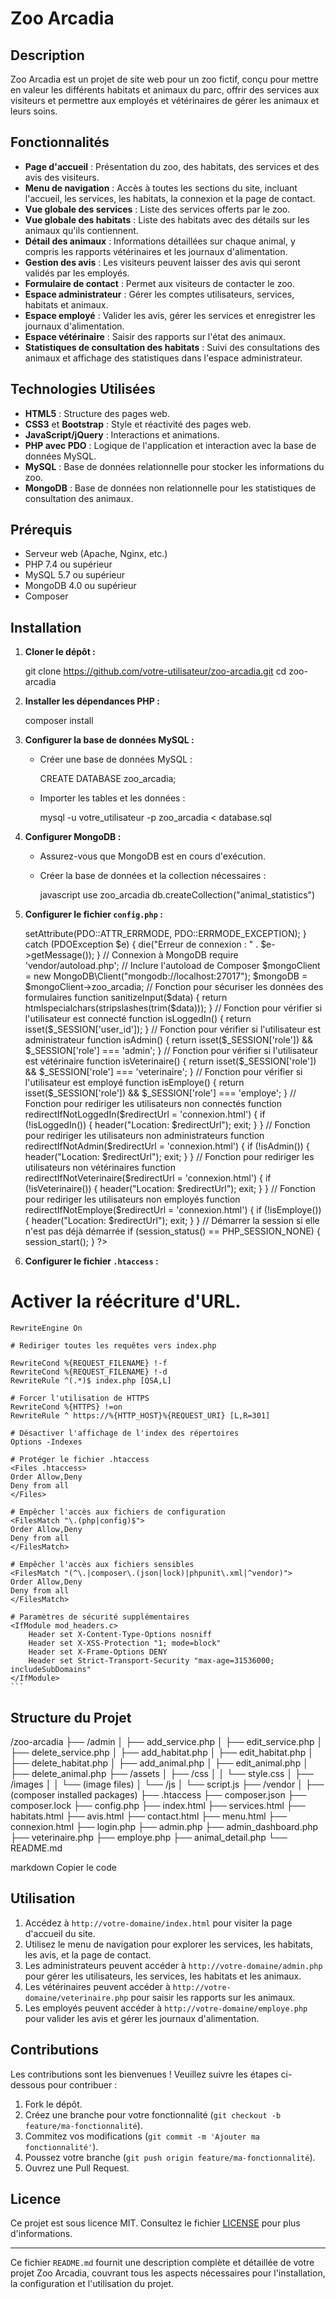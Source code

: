 # Zoo Arcadia

## Description

Zoo Arcadia est un projet de site web pour un zoo fictif, conçu pour mettre en valeur les différents habitats et animaux du parc, offrir des services aux visiteurs et permettre aux employés et vétérinaires de gérer les animaux et leurs soins.

## Fonctionnalités

- **Page d'accueil** : Présentation du zoo, des habitats, des services et des avis des visiteurs.
- **Menu de navigation** : Accès à toutes les sections du site, incluant l'accueil, les services, les habitats, la connexion et la page de contact.
- **Vue globale des services** : Liste des services offerts par le zoo.
- **Vue globale des habitats** : Liste des habitats avec des détails sur les animaux qu'ils contiennent.
- **Détail des animaux** : Informations détaillées sur chaque animal, y compris les rapports vétérinaires et les journaux d'alimentation.
- **Gestion des avis** : Les visiteurs peuvent laisser des avis qui seront validés par les employés.
- **Formulaire de contact** : Permet aux visiteurs de contacter le zoo.
- **Espace administrateur** : Gérer les comptes utilisateurs, services, habitats et animaux.
- **Espace employé** : Valider les avis, gérer les services et enregistrer les journaux d'alimentation.
- **Espace vétérinaire** : Saisir des rapports sur l'état des animaux.
- **Statistiques de consultation des habitats** : Suivi des consultations des animaux et affichage des statistiques dans l'espace administrateur.

## Technologies Utilisées

- **HTML5** : Structure des pages web.
- **CSS3** et **Bootstrap** : Style et réactivité des pages web.
- **JavaScript/jQuery** : Interactions et animations.
- **PHP avec PDO** : Logique de l'application et interaction avec la base de données MySQL.
- **MySQL** : Base de données relationnelle pour stocker les informations du zoo.
- **MongoDB** : Base de données non relationnelle pour les statistiques de consultation des animaux.

## Prérequis

- Serveur web (Apache, Nginx, etc.)
- PHP 7.4 ou supérieur
- MySQL 5.7 ou supérieur
- MongoDB 4.0 ou supérieur
- Composer

## Installation

1. **Cloner le dépôt :**
    
    git clone https://github.com/votre-utilisateur/zoo-arcadia.git
    cd zoo-arcadia


2. **Installer les dépendances PHP :**
    
    composer install
    

3. **Configurer la base de données MySQL :**
    - Créer une base de données MySQL :
        
        CREATE DATABASE zoo_arcadia;
    
    - Importer les tables et les données :
       
        mysql -u votre_utilisateur -p zoo_arcadia < database.sql
        

4. **Configurer MongoDB :**
    - Assurez-vous que MongoDB est en cours d'exécution.
    - Créer la base de données et la collection nécessaires :
        
        javascript
        use zoo_arcadia
        db.createCollection("animal_statistics")
        

5. **Configurer le fichier `config.php` :**

    <?php
    // Configuration de la base de données MySQL
    define('DB_HOST', 'localhost');
    define('DB_NAME', 'zoo_arcadia');
    define('DB_USER', 'votre_utilisateur');
    define('DB_PASS', 'votre_mot_de_passe');

    // Connexion à MySQL avec PDO
    try {
        $pdo = new PDO("mysql:host=".DB_HOST.";dbname=".DB_NAME, DB_USER, DB_PASS);
        $pdo->setAttribute(PDO::ATTR_ERRMODE, PDO::ERRMODE_EXCEPTION);
    } catch (PDOException $e) {
        die("Erreur de connexion : " . $e->getMessage());
    }

    // Connexion à MongoDB
    require 'vendor/autoload.php'; // Inclure l'autoload de Composer
    $mongoClient = new MongoDB\Client("mongodb://localhost:27017");
    $mongoDB = $mongoClient->zoo_arcadia;

    // Fonction pour sécuriser les données des formulaires
    function sanitizeInput($data) {
        return htmlspecialchars(stripslashes(trim($data)));
    }

    // Fonction pour vérifier si l'utilisateur est connecté
    function isLoggedIn() {
        return isset($_SESSION['user_id']);
    }

    // Fonction pour vérifier si l'utilisateur est administrateur
    function isAdmin() {
        return isset($_SESSION['role']) && $_SESSION['role'] === 'admin';
    }

    // Fonction pour vérifier si l'utilisateur est vétérinaire
    function isVeterinaire() {
        return isset($_SESSION['role']) && $_SESSION['role'] === 'veterinaire';
    }

    // Fonction pour vérifier si l'utilisateur est employé
    function isEmploye() {
        return isset($_SESSION['role']) && $_SESSION['role'] === 'employe';
    }

    // Fonction pour rediriger les utilisateurs non connectés
    function redirectIfNotLoggedIn($redirectUrl = 'connexion.html') {
        if (!isLoggedIn()) {
            header("Location: $redirectUrl");
            exit;
        }
    }

    // Fonction pour rediriger les utilisateurs non administrateurs
    function redirectIfNotAdmin($redirectUrl = 'connexion.html') {
        if (!isAdmin()) {
            header("Location: $redirectUrl");
            exit;
        }
    }

    // Fonction pour rediriger les utilisateurs non vétérinaires
    function redirectIfNotVeterinaire($redirectUrl = 'connexion.html') {
        if (!isVeterinaire()) {
            header("Location: $redirectUrl");
            exit;
        }
    }

    // Fonction pour rediriger les utilisateurs non employés
    function redirectIfNotEmploye($redirectUrl = 'connexion.html') {
        if (!isEmploye()) {
            header("Location: $redirectUrl");
            exit;
        }
    }

    // Démarrer la session si elle n'est pas déjà démarrée
    if (session_status() == PHP_SESSION_NONE) {
        session_start();
    }
    ?>
    

6. **Configurer le fichier `.htaccess` :**
 
 # Activer la réécriture d'URL.

    RewriteEngine On

    # Rediriger toutes les requêtes vers index.php

    RewriteCond %{REQUEST_FILENAME} !-f
    RewriteCond %{REQUEST_FILENAME} !-d
    RewriteRule ^(.*)$ index.php [QSA,L]

    # Forcer l'utilisation de HTTPS
    RewriteCond %{HTTPS} !=on
    RewriteRule ^ https://%{HTTP_HOST}%{REQUEST_URI} [L,R=301]

    # Désactiver l'affichage de l'index des répertoires
    Options -Indexes

    # Protéger le fichier .htaccess
    <Files .htaccess>
    Order Allow,Deny
    Deny from all
    </Files>

    # Empêcher l'accès aux fichiers de configuration
    <FilesMatch "\.(php|config)$">
    Order Allow,Deny
    Deny from all
    </FilesMatch>

    # Empêcher l'accès aux fichiers sensibles
    <FilesMatch "(^\.|composer\.(json|lock)|phpunit\.xml|^vendor)">
    Order Allow,Deny
    Deny from all
    </FilesMatch>

    # Paramètres de sécurité supplémentaires
    <IfModule mod_headers.c>
        Header set X-Content-Type-Options nosniff
        Header set X-XSS-Protection "1; mode=block"
        Header set X-Frame-Options DENY
        Header set Strict-Transport-Security "max-age=31536000; includeSubDomains"
    </IfModule>
    ```

## Structure du Projet

/zoo-arcadia
├── /admin
│ ├── add_service.php
│ ├── edit_service.php
│ ├── delete_service.php
│ ├── add_habitat.php
│ ├── edit_habitat.php
│ ├── delete_habitat.php
│ ├── add_animal.php
│ ├── edit_animal.php
│ ├── delete_animal.php
├── /assets
│ ├── /css
│ │ └── style.css
│ ├── /images
│ │ └── (image files)
│ └── /js
│ └── script.js
├── /vendor
│ ├── (composer installed packages)
├── .htaccess
├── composer.json
├── composer.lock
├── config.php
├── index.html
├── services.html
├── habitats.html
├── avis.html
├── contact.html
├── menu.html
├── connexion.html
├── login.php
├── admin.php
├── admin_dashboard.php
├── veterinaire.php
├── employe.php
├── animal_detail.php
└── README.md

markdown
Copier le code

## Utilisation

1. Accédez à `http://votre-domaine/index.html` pour visiter la page d'accueil du site.
2. Utilisez le menu de navigation pour explorer les services, les habitats, les avis, et la page de contact.
3. Les administrateurs peuvent accéder à `http://votre-domaine/admin.php` pour gérer les utilisateurs, les services, les habitats et les animaux.
4. Les vétérinaires peuvent accéder à `http://votre-domaine/veterinaire.php` pour saisir les rapports sur les animaux.
5. Les employés peuvent accéder à `http://votre-domaine/employe.php` pour valider les avis et gérer les journaux d'alimentation.

## Contributions

Les contributions sont les bienvenues ! Veuillez suivre les étapes ci-dessous pour contribuer :

1. Fork le dépôt.
2. Créez une branche pour votre fonctionnalité (`git checkout -b feature/ma-fonctionnalité`).
3. Commitez vos modifications (`git commit -m 'Ajouter ma fonctionnalité'`).
4. Poussez votre branche (`git push origin feature/ma-fonctionnalité`).
5. Ouvrez une Pull Request.

## Licence

Ce projet est sous licence MIT. Consultez le fichier [LICENSE](LICENSE) pour plus d'informations.

---

Ce fichier `README.md` fournit une description complète et détaillée de votre projet Zoo Arcadia, couvrant tous les aspects nécessaires pour l'installation, la configuration et l'utilisation du projet.